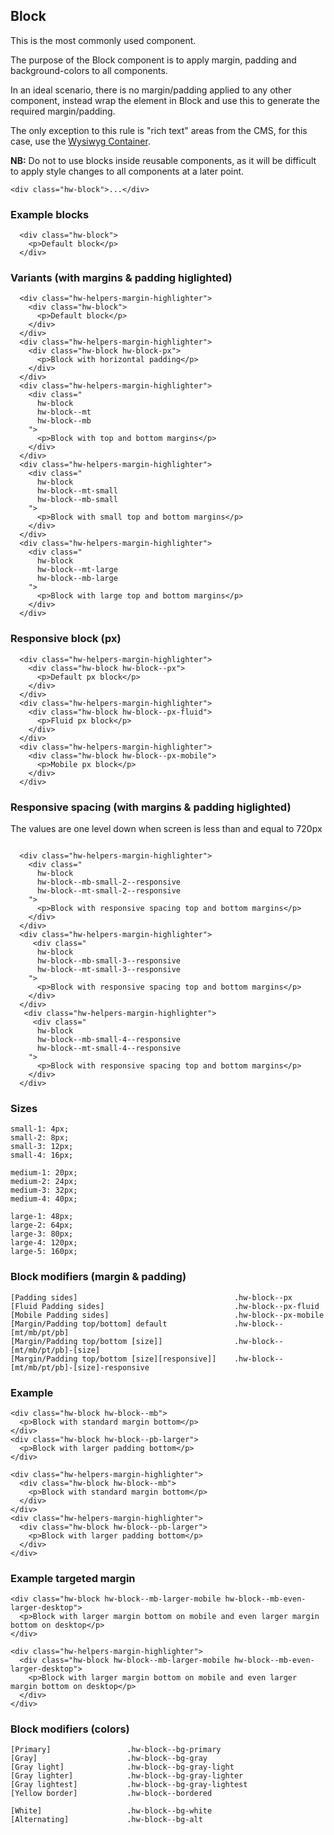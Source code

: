 ## Block

This is the most commonly used component.

The purpose of the Block component is to apply margin, padding and background-colors to all components.

In an ideal scenario, there is no margin/padding applied to any other component, instead wrap the element in Block and use this to generate the required margin/padding.

The only exception to this rule is "rich text" areas from the CMS, for this case, use the [Wysiwyg Container](/Wysiwyg).

**NB:** Do not to use blocks inside reusable components, as it will be difficult to apply style changes to all components at a later point.

```code
<div class="hw-block">...</div>
```

### Example blocks

```html|span-4,plain,light
  <div class="hw-block">
    <p>Default block</p>
  </div>
```

### Variants (with margins & padding higlighted)

```html|span-4,plain,light,no-source
  <div class="hw-helpers-margin-highlighter">
    <div class="hw-block">
      <p>Default block</p>
    </div>
  </div>
  <div class="hw-helpers-margin-highlighter">
    <div class="hw-block hw-block-px">
      <p>Block with horizontal padding</p>
    </div>
  </div>
  <div class="hw-helpers-margin-highlighter">
    <div class="
      hw-block
      hw-block--mt
      hw-block--mb
    ">
      <p>Block with top and bottom margins</p>
    </div>
  </div>
  <div class="hw-helpers-margin-highlighter">
    <div class="
      hw-block
      hw-block--mt-small
      hw-block--mb-small
    ">
      <p>Block with small top and bottom margins</p>
    </div>
  </div>
  <div class="hw-helpers-margin-highlighter">
    <div class="
      hw-block
      hw-block--mt-large
      hw-block--mb-large
    ">
      <p>Block with large top and bottom margins</p>
    </div>
  </div>
```

### Responsive block (px)

```html|span-6,responsive
  <div class="hw-helpers-margin-highlighter">
    <div class="hw-block hw-block--px">
      <p>Default px block</p>
    </div>
  </div>
  <div class="hw-helpers-margin-highlighter">
    <div class="hw-block hw-block--px-fluid">
      <p>Fluid px block</p>
    </div>
  </div>
  <div class="hw-helpers-margin-highlighter">
    <div class="hw-block hw-block--px-mobile">
      <p>Mobile px block</p>
    </div>
  </div>
```

### Responsive spacing (with margins & padding higlighted)
The values are one level down when screen is less than and equal to 720px

```html|span-6,responsive
  
  <div class="hw-helpers-margin-highlighter">
    <div class="
      hw-block
      hw-block--mb-small-2--responsive
      hw-block--mt-small-2--responsive
    ">
      <p>Block with responsive spacing top and bottom margins</p>
    </div>
  </div>
  <div class="hw-helpers-margin-highlighter">
     <div class="
      hw-block
      hw-block--mb-small-3--responsive
      hw-block--mt-small-3--responsive
    ">
      <p>Block with responsive spacing top and bottom margins</p>
    </div>
  </div>
   <div class="hw-helpers-margin-highlighter">
     <div class="
      hw-block
      hw-block--mb-small-4--responsive
      hw-block--mt-small-4--responsive
    ">
      <p>Block with responsive spacing top and bottom margins</p>
    </div>
  </div>
```


### Sizes

```code
small-1: 4px;
small-2: 8px;
small-3: 12px;
small-4: 16px;

medium-1: 20px;
medium-2: 24px;
medium-3: 32px;
medium-4: 40px;

large-1: 48px;
large-2: 64px;
large-3: 80px;
large-4: 120px;
large-5: 160px;
```


### Block modifiers (margin & padding)

```code
[Padding sides]                                   .hw-block--px
[Fluid Padding sides]                             .hw-block--px-fluid
[Mobile Padding sides]                            .hw-block--px-mobile
[Margin/Padding top/bottom] default               .hw-block--[mt/mb/pt/pb]
[Margin/Padding top/bottom [size]]                .hw-block--[mt/mb/pt/pb]-[size]
[Margin/Padding top/bottom [size][responsive]]    .hw-block--[mt/mb/pt/pb]-[size]-responsive
```

### Example
```code
<div class="hw-block hw-block--mb">
  <p>Block with standard margin bottom</p>
</div>
<div class="hw-block hw-block--pb-larger">
  <p>Block with larger padding bottom</p>
</div>
```
```html|span-3,no-source
<div class="hw-helpers-margin-highlighter">
  <div class="hw-block hw-block--mb">
    <p>Block with standard margin bottom</p>
  </div>
</div>
<div class="hw-helpers-margin-highlighter">
  <div class="hw-block hw-block--pb-larger">
    <p>Block with larger padding bottom</p>
  </div>
</div>
```


### Example targeted margin
```code
<div class="hw-block hw-block--mb-larger-mobile hw-block--mb-even-larger-desktop">
  <p>Block with larger margin bottom on mobile and even larger margin bottom on desktop</p>
</div>
```

```html|no-source,responsive
<div class="hw-helpers-margin-highlighter">
  <div class="hw-block hw-block--mb-larger-mobile hw-block--mb-even-larger-desktop">
    <p>Block with larger margin bottom on mobile and even larger margin bottom on desktop</p>
  </div>
</div>
```


### Block modifiers (colors)

```code
[Primary]                 .hw-block--bg-primary
[Gray]                    .hw-block--bg-gray
[Gray light]              .hw-block--bg-gray-light
[Gray lighter]            .hw-block--bg-gray-lighter
[Gray lightest]           .hw-block--bg-gray-lightest
[Yellow border]           .hw-block--bordered

[White]                   .hw-block--bg-white
[Alternating]             .hw-block--bg-alt
```

